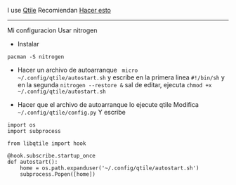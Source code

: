 I use [Qtile](http://www.qtile.org/)
Recomiendan [Hacer esto](https://github.com/qtile/qtile/wiki/wallpapers)

---

Mi configuracion
Usar nitrogen
- Instalar
```
pacman -S nitrogen
```
- Hacer un archivo de autoarranque
``` micro ~/.config/qtile/autostart.sh``` y escribe en la primera linea ```#!/bin/sh``` y en la segunda ```nitrogen --restore &``` sal de editar, ejecuta ```chmod +x ~/.config/qtile/autostart.sh```

- Hacer que el archivo de autoarranque lo ejecute qtile
Modifica ```~/.config/qtile/config.py```
Y escribe
```
import os
import subprocess

from libqtile import hook

@hook.subscribe.startup_once
def autostart():
    home = os.path.expanduser('~/.config/qtile/autostart.sh')
    subprocess.Popen([home])
```
